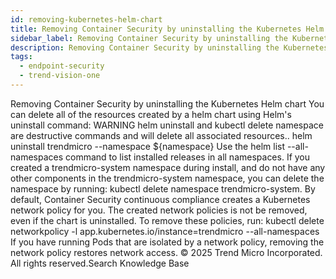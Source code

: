 ```yaml
---
id: removing-kubernetes-helm-chart
title: Removing Container Security by uninstalling the Kubernetes Helm chart
sidebar_label: Removing Container Security by uninstalling the Kubernetes Helm chart
description: Removing Container Security by uninstalling the Kubernetes Helm chart
tags:
  - endpoint-security
  - trend-vision-one
---
```


 Removing Container Security by uninstalling the Kubernetes Helm chart You can delete all of the resources created by a helm chart using Helm's uninstall command: WARNING helm uninstall and kubectl delete namespace are destructive commands and will delete all associated resources.. helm uninstall trendmicro --namespace ${namespace} Use the helm list --all-namespaces command to list installed releases in all namespaces. If you created a trendmicro-system namespace during install, and do not have any other components in the trendmicro-system namespace, you can delete the namespace by running: kubectl delete namespace trendmicro-system. By default, Container Security continuous compliance creates a Kubernetes network policy for you. The created network policies is not be removed, even if the chart is uninstalled. To remove these policies, run: kubectl delete networkpolicy -l app.kubernetes.io/instance=trendmicro --all-namespaces If you have running Pods that are isolated by a network policy, removing the network policy restores network access. © 2025 Trend Micro Incorporated. All rights reserved.Search Knowledge Base